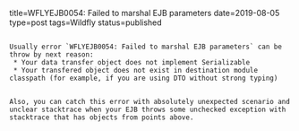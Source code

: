 title=WFLYEJB0054: Failed to marshal EJB parameters
date=2019-08-05
type=post
tags=Wildfly
status=published
~~~~~~

Usually error `WFLYEJB0054: Failed to marshal EJB parameters` can be throw by next reason:
 * Your data transfer object does not implement Serializable
 * Your transfered object does not exist in destination module classpath (for example, if you are using DTO without strong typing)


Also, you can catch this error with absolutely unexpected scenario and unclear stacktrace when your EJB throws some unchecked exception with stacktrace that has objects from points above.
